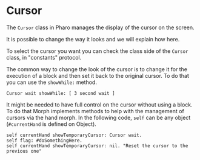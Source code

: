 # Cursor

The `Cursor` class in Pharo manages the display of the cursor on the screen.

It is possible to change the way it looks and we will explain how here.

To select the cursor you want you can check the class side of the `Cursor` class, in "constants" protocol.

The common way to change the look of the cursor is to change it for the execution of a block and then set it back to the original cursor. To do that you can use the `showWhile:` method.

```Smalltalk
Cursor wait showWhile: [ 3 second wait ]
```

It might be needed to have full control on the cursor without using a block. To do that Morph implements methods to help with the management of cursors via the hand morph. In the following code, `self` can be any object (`#currentHand` is defined on Object).

```Smalltalk
self currentHand showTemporaryCursor: Cursor wait. 
self flag: #doSomethingHere.
self currentHand showTemporaryCursor: nil. "Reset the cursor to the previous one"
```
